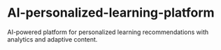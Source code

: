 # AI-personalized-learning-platform
AI-powered platform for personalized learning recommendations with analytics and adaptive content.
